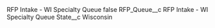 <?xml version="1.0" encoding="UTF-8"?>
<CustomMetadata xmlns="http://soap.sforce.com/2006/04/metadata" xmlns:xsi="http://www.w3.org/2001/XMLSchema-instance" xmlns:xsd="http://www.w3.org/2001/XMLSchema">
    <label>RFP Intake - WI Specialty Queue</label>
    <protected>false</protected>
    <values>
        <field>RFP_Queue__c</field>
        <value xsi:type="xsd:string">RFP Intake - WI Specialty Queue</value>
    </values>
    <values>
        <field>State__c</field>
        <value xsi:type="xsd:string">Wisconsin</value>
    </values>
</CustomMetadata>
